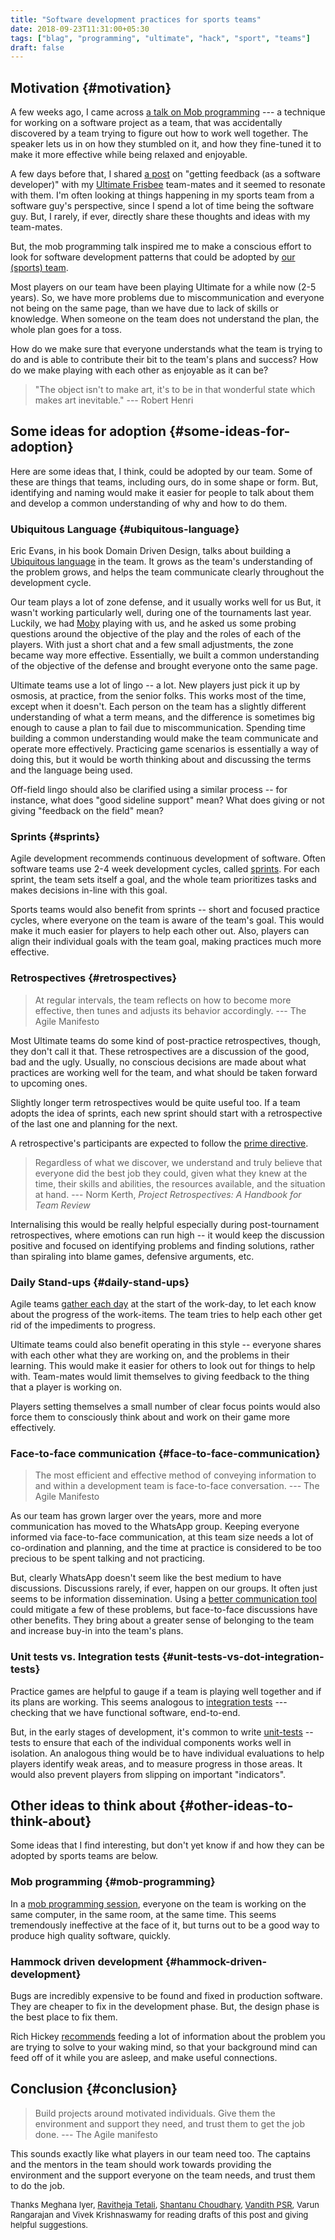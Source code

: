 ```yaml
---
title: "Software development practices for sports teams"
date: 2018-09-23T11:31:00+05:30
tags: ["blag", "programming", "ultimate", "hack", "sport", "teams"]
draft: false
---
```


## Motivation {#motivation}

A few weeks ago, I came across [a talk on Mob programming](https://www.youtube.com/watch?v=SHOVVnRB4h0) --- a technique for
working on a software project as a team, that was accidentally discovered by a
team trying to figure out how to work well together. The speaker lets us in on
how they stumbled on it, and how they fine-tuned it to make it more effective
while being relaxed and enjoyable.

A few days before that, I shared [a post](http://daydreamsinruby.com/getting-feedback/) on "getting feedback (as a software
developer)" with my [Ultimate Frisbee](https://www.youtube.com/watch?v=zEKnqFBajiI) team-mates and it seemed to resonate with
them. I'm often looking at things happening in my sports team from a software
guy's perspective, since I spend a lot of time being the software guy. But, I
rarely, if ever, directly share these thoughts and ideas with my team-mates.

But, the mob programming talk inspired me to make a conscious effort to look for
software development patterns that could be adopted by [our (sports) team](https://thatteidlikaalsoup.team/).

Most players on our team have been playing Ultimate for a while now (2-5 years).
So, we have more problems due to miscommunication and everyone not being on the
same page, than we have due to lack of skills or knowledge. When someone on the
team does not understand the plan, the whole plan goes for a toss.

How do we make sure that everyone understands what the team is trying to do and
is able to contribute their bit to the team's plans and success? How do we make
playing with each other as enjoyable as it can be?

> "The object isn't to make art, it's to be in that wonderful state which makes
> art inevitable." --- Robert Henri


## Some ideas for adoption {#some-ideas-for-adoption}

Here are some ideas that, I think, could be adopted by our team. Some of these
are things that teams, including ours, do in some shape or form. But,
identifying and naming would make it easier for people to talk about them and
develop a common understanding of why and how to do them.


### Ubiquitous Language {#ubiquitous-language}

Eric Evans, in his book Domain Driven Design, talks about building a [Ubiquitous
language](https://martinfowler.com/bliki/UbiquitousLanguage.html) in the team. It grows as the team's understanding of the problem grows,
and helps the team communicate clearly throughout the development cycle.

Our team plays a lot of zone defense, and it usually works well for us But, it
wasn't working particularly well, during one of the tournaments last year.
Luckily, we had [Moby](https://www.instagram.com/monsieurmoby/) playing with us, and he asked us some probing questions
around the objective of the play and the roles of each of the players. With just
a short chat and a few small adjustments, the zone became way more effective.
Essentially, we built a common understanding of the objective of the defense and
brought everyone onto the same page.

Ultimate teams use a lot of lingo -- a lot. New players just pick it up by
osmosis, at practice, from the senior folks. This works most of the time, except
when it doesn't. Each person on the team has a slightly different understanding
of what a term means, and the difference is sometimes big enough to cause a plan
to fail due to miscommunication. Spending time building a common understanding
would make the team communicate and operate more effectively. Practicing game
scenarios is essentially a way of doing this, but it would be worth thinking
about and discussing the terms and the language being used.

Off-field lingo should also be clarified using a similar process -- for
instance, what does "good sideline support" mean? What does giving or not giving
"feedback on the field" mean?


### Sprints {#sprints}

Agile development recommends continuous development of software. Often software
teams use 2-4 week development cycles, called [sprints](http://wiki.c2.com/?ScrumSprint). For each sprint, the team
sets itself a goal, and the whole team prioritizes tasks and makes decisions
in-line with this goal.

Sports teams would also benefit from sprints -- short and focused practice
cycles, where everyone on the team is aware of the team's goal. This would make
it much easier for players to help each other out. Also, players can align their
individual goals with the team goal, making practices much more effective.


### Retrospectives {#retrospectives}

> At regular intervals, the team reflects on how to become more effective, then
> tunes and adjusts its behavior accordingly. --- The Agile Manifesto

Most Ultimate teams do some kind of post-practice retrospectives, though, they
don't call it that. These retrospectives are a discussion of the good, bad and
the ugly. Usually, no conscious decisions are made about what practices are
working well for the team, and what should be taken forward to upcoming ones.

Slightly longer term retrospectives would be quite useful too. If a team adopts
the idea of sprints, each new sprint should start with a retrospective of the
last one and planning for the next.

A retrospective's participants are expected to follow the [prime directive](http://retrospectivewiki.org/index.php?title=The%5FPrime%5FDirective).

> Regardless of what we discover, we understand and truly believe that everyone
> did the best job they could, given what they knew at the time, their skills and
> abilities, the resources available, and the situation at hand. --- Norm Kerth,
> _Project Retrospectives: A Handbook for Team Review_

Internalising this would be really helpful especially during post-tournament
retrospectives, where emotions can run high -- it would keep the discussion
positive and focused on identifying problems and finding solutions, rather than
spiraling into blame games, defensive arguments, etc.


### Daily Stand-ups {#daily-stand-ups}

Agile teams [gather each day](https://www.mountaingoatsoftware.com/agile/scrum/meetings/daily-scrum) at the start of the work-day, to let each know about
the progress of the work-items. The team tries to help each other get rid of the
impediments to progress.

Ultimate teams could also benefit operating in this style -- everyone shares
with each other what they are working on, and the problems in their learning.
This would make it easier for others to look out for things to help with.
Team-mates would limit themselves to giving feedback to the thing that a player
is working on.

Players setting themselves a small number of clear focus points would also force
them to consciously think about and work on their game more effectively.


### Face-to-face communication {#face-to-face-communication}

> The most efficient and effective method of conveying information to and within a
> development team is face-to-face conversation. --- The Agile Manifesto

As our team has grown larger over the years, more and more communication has
moved to the WhatsApp group. Keeping everyone informed via face-to-face
communication, at this team size needs a lot of co-ordination and planning, and
the time at practice is considered to be too precious to be spent talking and
not practicing.

But, clearly WhatsApp doesn't seem like the best medium to have discussions.
Discussions rarely, if ever, happen on our groups. It often just seems to be
information dissemination. Using a [better communication tool](http://zulipchat.com/hello) could mitigate a
few of these problems, but face-to-face discussions have other benefits. They
bring about a greater sense of belonging to the team and increase buy-in into
the team's plans.


### Unit tests vs. Integration tests {#unit-tests-vs-dot-integration-tests}

Practice games are helpful to gauge if a team is playing well together and if
its plans are working. This seems analogous to [integration tests](http://wiki.c2.com/?IntegrationTest) --- checking
that we have functional software, end-to-end.

But, in the early stages of development, it's common to write [unit-tests](http://wiki.c2.com/?UnitTest) --
tests to ensure that each of the individual components works well in isolation.
An analogous thing would be to have individual evaluations to help players
identify weak areas, and to measure progress in those areas. It would also
prevent players from slipping on important "indicators".


## Other ideas to think about {#other-ideas-to-think-about}

Some ideas that I find interesting, but don't yet know if and how they can be
adopted by sports teams are below.


### Mob programming {#mob-programming}

In a [mob programming session](https://www.agilealliance.org/resources/experience-reports/mob-programming-agile2014/), everyone on the team is working on the same
computer, in the same room, at the same time. This seems tremendously
ineffective at the face of it, but turns out to be a good way to produce high
quality software, quickly.


### Hammock driven development {#hammock-driven-development}

Bugs are incredibly expensive to be found and fixed in production software. They
are cheaper to fix in the development phase. But, the design phase is the best
place to fix them.

Rich Hickey [recommends](https://www.youtube.com/watch?v=f84n5oFoZBc) feeding a lot of information about the problem you are
trying to solve to your waking mind, so that your background mind can feed off
of it while you are asleep, and make useful connections.


## Conclusion {#conclusion}

> Build projects around motivated individuals. Give them the environment and
> support they need, and trust them to get the job done.  --- The Agile manifesto

This sounds exactly like what players in our team need too. The captains and the
mentors in the team should work towards providing the environment and the
support everyone on the team needs, and trust them to do the job.

<div style="font-size:small;" class="reviewers">
  <div></div>

Thanks Meghana Iyer, [Ravitheja Tetali](https://twitter.com/cloud9trt/), [Shantanu Choudhary](http://baali.muse-amuse.in/), [Vandith PSR](https://twitter.com/vandith), Varun
Rangarajan and Vivek Krishnaswamy for reading drafts of this post and giving
helpful suggestions.

</div>
